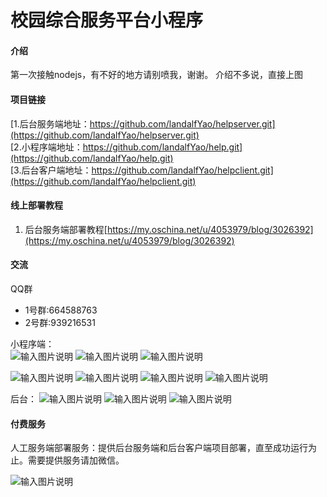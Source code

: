 # 校园综合服务平台小程序

#### 介绍
第一次接触nodejs，有不好的地方请别喷我，谢谢。
介绍不多说，直接上图<br>
#### 项目链接
[1.后台服务端地址：https://github.com/landalfYao/helpserver.git](https://github.com/landalfYao/helpserver.git)<br>
[2.小程序端地址：https://github.com/landalfYao/help.git](https://github.com/landalfYao/help.git)<br>
[3.后台客户端地址：https://github.com/landalfYao/helpclient.git](https://github.com/landalfYao/helpclient.git)<br>

#### 线上部署教程
1. 后台服务端部署教程[https://my.oschina.net/u/4053979/blog/3026392](https://my.oschina.net/u/4053979/blog/3026392)
#### 交流
QQ群<br>
- 1号群:664588763
- 2号群:939216531

小程序端：<br>
![输入图片说明](https://images.gitee.com/uploads/images/2019/0320/101137_7de2cb10_1930998.jpeg "微信图片_201903200955137.jpg")
![输入图片说明](https://images.gitee.com/uploads/images/2019/0320/101147_ea79deb1_1930998.jpeg "微信图片_201903200955136.jpg")
![输入图片说明](https://images.gitee.com/uploads/images/2019/0320/101720_fee0ebc9_1930998.jpeg "qrcode.148b8ae.jpg")

![输入图片说明](https://images.gitee.com/uploads/images/2019/0320/101259_965d1848_1930998.jpeg "微信图片_201903200955132.jpg")
![输入图片说明](https://images.gitee.com/uploads/images/2019/0320/101318_6a3ed28b_1930998.jpeg "微信图片_201903200955133.jpg")
![输入图片说明](https://images.gitee.com/uploads/images/2019/0320/101356_61788490_1930998.png "微信图片_20190320095513.png")
![输入图片说明](https://images.gitee.com/uploads/images/2019/0320/101403_39c1c27c_1930998.jpeg "微信图片_20190320095513.jpg")

后台：
![输入图片说明](https://images.gitee.com/uploads/images/2019/0320/101441_da4ed3ff_1930998.png "数据1.png")
![输入图片说明](https://images.gitee.com/uploads/images/2019/0320/101456_eb418bb2_1930998.png "微信截图_20190320095033.png")
![输入图片说明](https://images.gitee.com/uploads/images/2019/0320/101511_771bfe94_1930998.png "微信截图_20190320094844.png")



#### 付费服务
人工服务端部署服务：提供后台服务端和后台客户端项目部署，直至成功运行为止。需要提供服务请加微信。

![输入图片说明](https://images.gitee.com/uploads/images/2019/0702/135910_56f6880d_1930998.png "1.png")